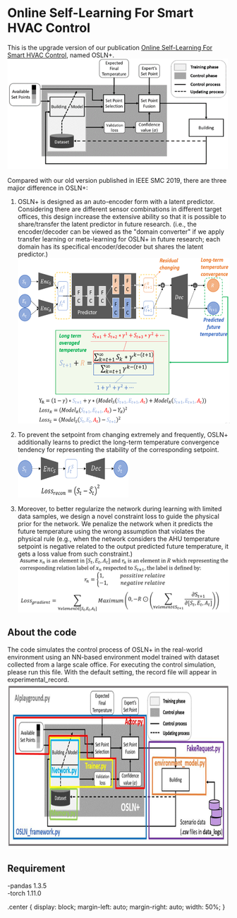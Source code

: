 # Online Self-Learning For Smart HVAC Control
This is the upgrade version of our publication <a href="https://ieeexplore.ieee.org/document/8914027">Online Self-Learning For Smart HVAC Control</a>, named OSLN+.<br>
<img src="./png/System.png" width="500" height="250" alt="Paris" class="center"><br>

Compared with our old version published in IEEE SMC 2019, there are three majior difference in OSLN+:<br>

1. OSLN+ is designed as an auto-encoder form with a latent predictor. Considering there are different sensor combinations in different target offices, this design increase the extensive ability so that it is possible to share/transfer the latent predictor in future research. (i.e., the encoder/decoder can be viewed as the "domain converter" if we apply transfer learning or meta-learning for OSLN+ in future research; each domain has its specifical encoder/decoder but shares the latent predictor.)<br>
<img src="./png/Network.png" width="500" height="375" alt="Paris" class="center"><br>

2. To prevent the setpoint from changing extremely and frequently, OSLN+ additionally learns to predict the long-term temperature convergence tendency for representing the stability of the corresponding setpoint. <br>
<img src="./png/Lrecon.png" width="250" height="100" alt="Paris" class="center"><br>
3. Moreover, to better regularize the network during learning with limited data samples, we design a novel constraint loss to guide the physical prior for the network. We penalize the network when it predicts the future temperature using the wrong assumption that violates the physical rule (e.g., when the network considers the AHU temperature setpoint is negative related to the output predicted future temperature, it gets a loss value from such constraint.) <br>
<img src="./png/Lgradient.png" width="500" height="125" alt="Paris" class="center"><br>



## About the code
The code simulates the control process of OSLN+ in the real-world environment using an NN-based environment model trained with dataset collected from a large scale office. For executing the control simulation, please run this file. With the default setting, the record file will appear in experimental_record.<br>
<img src="./png/architecture.jpg" width="750" height="375" alt="Paris" class="center"><br>

## Requirement
-pandas 1.3.5<br>
-torch 1.11.0<br>

.center {
  display: block;
  margin-left: auto;
  margin-right: auto;
  width: 50%;
}








